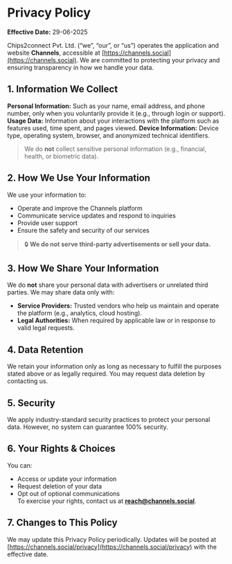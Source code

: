 # Privacy Policy  
**Effective Date:** 29-06-2025

Chips2connect Pvt. Ltd. (“we”, “our”, or “us”) operates the application and website **Channels**, accessible at [https://channels.social](https://channels.social). We are committed to protecting your privacy and ensuring transparency in how we handle your data.


## 1. Information We Collect
**Personal Information:** Such as your name, email address, and phone number, only when you voluntarily provide it (e.g., through login or support).
**Usage Data:** Information about your interactions with the platform such as features used, time spent, and pages viewed.
**Device Information:** Device type, operating system, browser, and anonymized technical identifiers.
> We do **not** collect sensitive personal information (e.g., financial, health, or biometric data).


## 2. How We Use Your Information
We use your information to:
- Operate and improve the Channels platform  
- Communicate service updates and respond to inquiries  
- Provide user support  
- Ensure the safety and security of our services  

> 🔒 **We do not serve third-party advertisements or sell your data.**

## 3. How We Share Your Information
We do **not** share your personal data with advertisers or unrelated third parties. We may share data only with:
- **Service Providers:** Trusted vendors who help us maintain and operate the platform (e.g., analytics, cloud hosting).  
- **Legal Authorities:** When required by applicable law or in response to valid legal requests.

## 4. Data Retention
We retain your information only as long as necessary to fulfill the purposes stated above or as legally required. You may request data deletion by contacting us.

## 5. Security
We apply industry-standard security practices to protect your personal data. However, no system can guarantee 100% security.

## 6. Your Rights & Choices
You can:
- Access or update your information  
- Request deletion of your data  
- Opt out of optional communications  
To exercise your rights, contact us at **reach@channels.social**.

## 7. Changes to This Policy
We may update this Privacy Policy periodically. Updates will be posted at [https://channels.social/privacy](https://channels.social/privacy) with the effective date.
